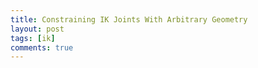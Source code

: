 ```yaml
---
title: Constraining IK Joints With Arbitrary Geometry
layout: post
tags: [ik]
comments: true
---
```


